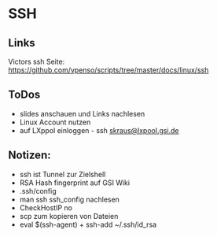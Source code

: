 # SSH
## Links
Victors ssh Seite:
https://github.com/vpenso/scripts/tree/master/docs/linux/ssh

## ToDos
- slides anschauen und Links nachlesen
- Linux Account nutzen
- auf LXppol einloggen - ssh skraus@lxpool.gsi.de

## Notizen:
- ssh ist Tunnel zur Zielshell
- RSA Hash fingerprint auf GSI Wiki
- .ssh/config
- man ssh ssh_config nachlesen
- CheckHostIP no
- scp zum kopieren von Dateien
- eval $(ssh-agent)    +   ssh-add ~/.ssh/id_rsa
